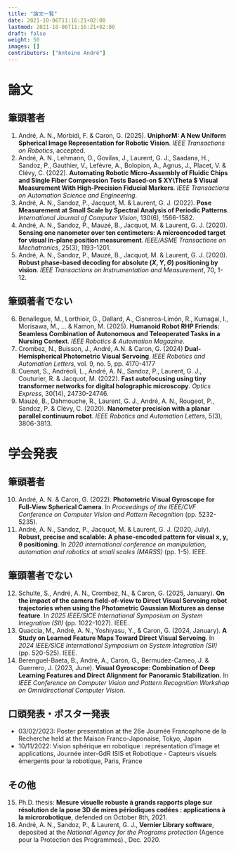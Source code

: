 ```yaml
---
title: "論文一覧"
date: 2021-10-06T11:16:21+02:00
lastmod: 2021-10-06T11:16:21+02:00
draft: false
weight: 50
images: []
contributors: ["Antoine André"]
---
```


# 論文

## 筆頭著者

1. André, A. N., Morbidi, F. & Caron, G. (2025). **UniphorM: A New Uniform Spherical Image Representation for Robotic Vision**. _IEEE Transactions on Robotics_, accepted.
2. André, A. N., Lehmann, O., Govilas, J., Laurent, G. J., Saadana, H., Sandoz, P., Gauthier, V., Lefèvre, A., Bolopion, A., Agnus, J., Placet, V. & Clévy, C. (2022). **Automating Robotic Micro-Assembly of Fluidic Chips and Single Fiber Compression Tests Based-on $ XY\Theta $ Visual Measurement With High-Precision Fiducial Markers**. _IEEE Transactions on Automation Science and Engineering_.
3. André, A. N., Sandoz, P., Jacquot, M. & Laurent, G. J. (2022). **Pose Measurement at Small Scale by Spectral Analysis of Periodic Patterns**. _International Journal of Computer Vision_, 130(6), 1566-1582.
4. André, A. N., Sandoz, P., Mauzé, B., Jacquot, M. & Laurent, G. J. (2020). **Sensing one nanometer over ten centimeters: A microencoded target for visual in-plane position measurement**. _IEEE/ASME Transactions on Mechatronics_, 25(3), 1193-1201.
5. André, A. N., Sandoz, P., Mauzé, B., Jacquot, M. & Laurent, G. J. (2020). **Robust phase-based decoding for absolute $(X,Y,\Theta)$ positioning by vision**. _IEEE Transactions on Instrumentation and Measurement_, 70, 1-12.

## 筆頭著者でない

6. Benallegue, M., Lorthioir, G., Dallard, A., Cisneros-Limón, R., Kumagai, I., Morisawa, M., ... & Kamon, M. (2025). **Humanoid Robot RHP Friends: Seamless Combination of Autonomous and Teleoperated Tasks in a Nursing Context**. _IEEE Robotics & Automation Magazine_.
7. Crombez, N., Buisson, J., André, A.N. & Caron, G. (2024) **Dual-Hemispherical Photometric Visual Servoing**. _IEEE Robotics and Automation Letters_, vol. 9, no. 5, pp. 4170-4177
8. Cuenat, S., Andréoli, L., André, A. N., Sandoz, P., Laurent, G. J., Couturier, R. & Jacquot, M. (2022). **Fast autofocusing using tiny transformer networks for digital holographic microscopy**. _Optics Express_, 30(14), 24730-24746.
9. Mauzé, B., Dahmouche, R., Laurent, G. J., André, A. N., Rougeot, P., Sandoz, P. & Clévy, C. (2020). **Nanometer precision with a planar parallel continuum robot**. _IEEE Robotics and Automation Letters_, 5(3), 3806-3813.

# 学会発表

## 筆頭著者

10. André, A. N. & Caron, G. (2022). **Photometric Visual Gyroscope for Full-View Spherical Camera**. In _Proceedings of the IEEE/CVF Conference on Computer Vision and Pattern Recognition_ (pp. 5232-5235).
11. André, A. N., Sandoz, P., Jacquot, M. & Laurent, G. J. (2020, July). **Robust, precise and scalable: A phase-encoded pattern for visual x, y, θ positioning**. In _2020 international conference on manipulation, automation and robotics at small scales (MARSS)_ (pp. 1-5). IEEE.

## 筆頭著者でない

12. Schulte, S., André, A. N., Crombez, N., & Caron, G. (2025, January). **On the impact of the camera field-of-view to Direct Visual Servoing robot trajectories when using the Photometric Gaussian Mixtures as dense feature**. In _2025 IEEE/SICE International Symposium on System Integration (SII)_ (pp. 1022-1027). IEEE.
13. Quaccia, M., André, A. N., Yoshiyasu, Y., & Caron, G. (2024, January). **A Study on Learned Feature Maps Toward Direct Visual Servoing**. In _2024 IEEE/SICE International Symposium on System Integration (SII)_ (pp. 520-525). IEEE.
14. Berenguel-Baeta, B., André, A., Caron, G., Bermudez-Cameo, J. & Guerrero, J. (2023, June). **Visual Gyroscope: Combination of Deep Learning Features and Direct Alignment for Panoramic Stabilization**. In _IEEE Conference on Computer Vision and Pattern Recognition Workshop on Omnidirectional Computer Vision_.

## 口頭発表・ポスター発表

- 03/02/2023: Poster presentation at the 26e Journée Francophone de la Recherche held at the Maison Franco-Japonaise, Tokyo, Japan
- 10/11/2022: Vision sphérique en robotique : représentation d'image et applications, Journée inter-GdR ISIS et Robotique - Capteurs visuels émergents pour la robotique, Paris, France

## その他

15. Ph.D. thesis: **Mesure visuelle robuste à grands rapports plage sur résolution de la pose 3D de mires périodiques codées : applications à la microrobotique**, defended on October 8th, 2021.
16. André, A. N., Sandoz, P., & Laurent, G. J., **Vernier Library software**, deposited at the _National Agency for the Programs protection_ (Agence pour la Protection des Programmes)., Dec. 2020.